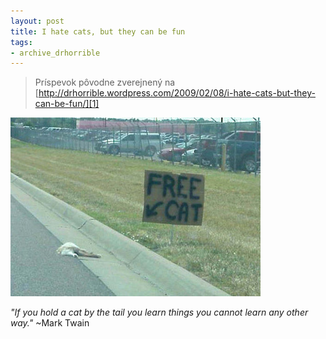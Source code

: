 ```yaml
---
layout: post
title: I hate cats, but they can be fun
tags:
- archive_drhorrible
---
```

> Príspevok pôvodne zverejnený na [http://drhorrible.wordpress.com/2009/02/08/i-hate-cats-but-they-can-be-fun/][1]

[![Click to see a really stupid cat."][pic1]][2]

*"If you hold a cat by the tail you learn things you cannot learn any other way."* ~Mark Twain

[1]: http://drhorrible.wordpress.com/2009/02/08/i-hate-cats-but-they-can-be-fun/
[2]: http://www.youtube.com/watch?v=yKqX6FBFUbg
[pic1]: /media/2009/free_cat.jpg